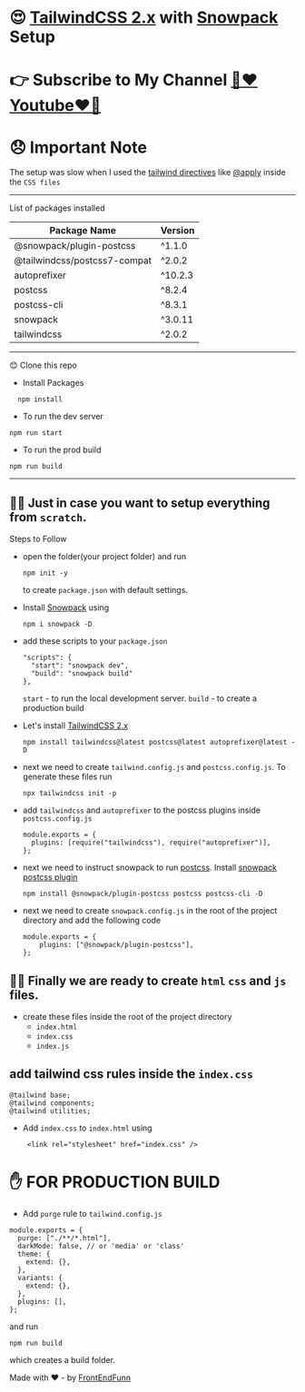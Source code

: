 # 😍 [TailwindCSS 2.x](https://tailwindcss.com/) with [Snowpack](https://www.snowpack.dev/) Setup

# 👉 Subscribe to My Channel [💙❤️Youtube❤️💙](https://www.youtube.com/channel/UCpOHt5d6GG-mvo-_pU06rhQ?sub_confirmation=1)

# 😞 Important Note

The setup was slow when I used the [tailwind directives](https://tailwindcss.com/docs/functions-and-directives) like [@apply](https://tailwindcss.com/docs/functions-and-directives#apply) inside the `CSS files`

---

List of packages installed

| Package Name                 | Version |
| ---------------------------- | ------- |
| @snowpack/plugin-postcss     | ^1.1.0  |
| @tailwindcss/postcss7-compat | ^2.0.2  |
| autoprefixer                 | ^10.2.3 |
| postcss                      | ^8.2.4  |
| postcss-cli                  | ^8.3.1  |
| snowpack                     | ^3.0.11 |
| tailwindcss                  | ^2.0.2  |

---

😊 Clone this repo

- Install Packages

```
  npm install
```

- To run the dev server

```
npm run start
```

- To run the prod build

```
npm run build
```

---

## 🤔🤔 Just in case you want to setup everything from `scratch`.

Steps to Follow

- open the folder(your project folder) and run

  ```
  npm init -y
  ```

  to create `package.json` with default settings.

- Install [Snowpack](https://www.snowpack.dev/) using
  ```
  npm i snowpack -D
  ```
- add these scripts to your `package.json`

  ```
  "scripts": {
    "start": "snowpack dev",
    "build": "snowpack build"
  },
  ```

  `start` - to run the local development server.
  `build` - to create a production build

- Let's install [TailwindCSS 2.x](https://tailwindcss.com/)

  ```
  npm install tailwindcss@latest postcss@latest autoprefixer@latest -D
  ```

- next we need to create `tailwind.config.js` and `postcss.config.js`. To generate these files run

  ```
  npx tailwindcss init -p
  ```

- add `tailwindcss` and `autoprefixer` to the postcss plugins inside `postcss.config.js`

  ```
  module.exports = {
    plugins: [require("tailwindcss"), require("autoprefixer")],
  };
  ```

- next we need to instruct snowpack to run [postcss](https://github.com/postcss/postcss). Install [snowpack postcss plugin](https://www.npmjs.com/package/@snowpack/plugin-postcss)

  ```
  npm install @snowpack/plugin-postcss postcss postcss-cli -D
  ```

- next we need to create `snowpack.config.js` in the root of the project directory and add the following code
  ```
  module.exports = {
      plugins: ["@snowpack/plugin-postcss"],
  };
  ```

## 🥳😍 Finally we are ready to create `html` `css` and `js` files.

- create these files inside the root of the project directory
  - `index.html`
  - `index.css`
  - `index.js`

## add tailwind css rules inside the `index.css`

```
@tailwind base;
@tailwind components;
@tailwind utilities;
```

- Add `index.css` to `index.html` using
  ```
   <link rel="stylesheet" href="index.css" />
  ```

# ✋ FOR PRODUCTION BUILD

- Add `purge` rule to `tailwind.config.js`

```
module.exports = {
  purge: ["./**/*.html"],
  darkMode: false, // or 'media' or 'class'
  theme: {
    extend: {},
  },
  variants: {
    extend: {},
  },
  plugins: [],
};
```

and run

```
npm run build
```

which creates a build folder.

Made with ❤️ - by [FrontEndFunn](https://www.youtube.com/channel/UCpOHt5d6GG-mvo-_pU06rhQ?sub_confirmation=1)
